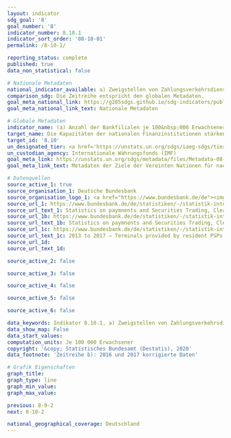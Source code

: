```yaml
---
layout: indicator
sdg_goal: '8'
goal_number: '8'
indicator_number: 8.10.1
indicator_sort_order: '08-10-01'
permalink: /8-10-1/

reporting_status: complete
published: true
data_non_statistical: false

# Nationale Metadaten
national_indicator_available: a) Zweigstellen von Zahlungsverkehrsdienstleistern <br> b) Bankautomaten von inländischen Zahlungsdienstleistern
comparison_sdg: Die Zeitreihe entspricht den globalen Metadaten.
goal_meta_national_link: https://g205sdgs.github.io/sdg-indicators/public/MetaDe/8.10.1.pdf
goal_meta_national_link_text: Nationale Metadaten

# Globale Metadaten
indicator_name: (a) Anzahl der Bankfilialen je 100&nbsp;000 Erwachsener und (b) Anzahl der Geldautomaten je 100&nbsp;000 Erwachsener
target_name: Die Kapazitäten der nationalen Finanzinstitutionen stärken, um den Zugang zu Bank-, Versicherungs- und Finanzdienstleistungen für alle zu begünstigen und zu erweitern
target_id: '8.10'
un_designated_tier: <a href='https://unstats.un.org/sdgs/iaeg-sdgs/tier-classification/' title='Klicken Sie hier um weitere Informationen zur UN-Tier-Klassifikation zu erhalten.'>Tier I</a>
un_custodian_agency: Internationale Währungsfonds (IMF)
goal_meta_link: https://unstats.un.org/sdgs/metadata/files/Metadata-08-10-01.pdf
goal_meta_link_text: Metadaten der Ziele der Vereinten Nationen für nachhaltige Entwicklung

# Datenquellen
source_active_1: true
source_organisation_1: Deutsche Bundesbank
source_organisation_logo_1: <a href="https://www.bundesbank.de/de"><img src="https://g205sdgs.github.io/sdg-indicators/public/OrgImgDe/bundesbank.png" alt="Logo bundesbank" style="height:60px; width:148px"/></a>
source_url_1: https://www.bundesbank.de/de/statistiken/-/statistik-internetseiten-ueberarbeitet-796770
source_url_text_1: Statistics on paymnents and Securities Trading, Clearing and Settlement in Germany 2007 to 2013 – Institutions offering payment services to non-MFIs, table 4
source_url_1b: https://www.bundesbank.de/de/statistiken/-/statistik-internetseiten-ueberarbeitet-796770
source_url_text_1b: Statistics on paymnents and Securities Trading, Clearing and Settlement in Germany 2007 to 2013 – Terminals provided by resident PSPs - ATMs, table 5
source_url_1c: https://www.bundesbank.de/de/statistiken/-/statistik-internetseiten-ueberarbeitet-796770
source_url_text_1c: 2013 to 2017 – Terminals provided by resident PSPs - ATMs, table 5
source_url_1d: 
source_url_text_1d: 

source_active_2: false

source_active_3: false

source_active_4: false

source_active_5: false

source_active_6: false

data_keywords: Indikator 8.10.1, a) Zweigstellen von Zahlungsverkehrsdienstleistern, b) Bankautomaten von inländischen Zahlungsdienstleistern, Internationale Währungsfonds (IMF)
data_show_map: False
data_start_values: 
computation_units: Je 100 000 Erwachsener
copyright: '&copy; Statistisches Bundesamt (Destatis), 2020'
data_footnote: 'Zeitreihe b): 2016 und 2017 korrigierte Daten'

# Grafik Eigenschaften
graph_title: 
graph_type: line
graph_min_value: 
graph_max_value: 

previous: 8-9-2
next: 8-10-2

national_geographical_coverage: Deutschland
---
```


